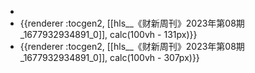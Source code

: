 -
- {{renderer :tocgen2, [[hls__《财新周刊》2023年第08期_1677932934891_0]], calc(100vh - 131px)}}
- {{renderer :tocgen2, [[hls__《财新周刊》2023年第08期_1677932934891_0]], calc(100vh - 307px)}}